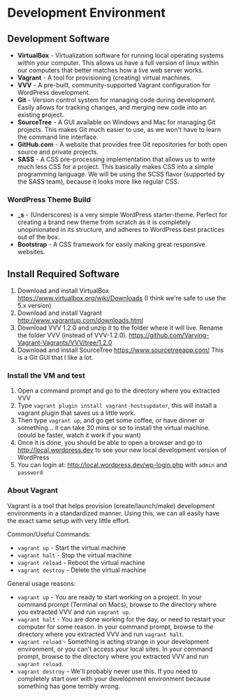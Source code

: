 # Development Environment

## Development Software

* **VirtualBox** - Virtualization software for running local operating systems within your computer.  This allows us have a full version of linux within our computers that better matches how a live web server works.
* **Vagrant** - A tool for provisioning (creating) virtual machines.
* **VVV** - A pre-built, community-supported Vagrant configuration for WordPress development.
* **Git** - Version control system for managing code during development.  Easily allows for tracking changes, and merging new code into an existing project.
* **SourceTree** - A GUI available on Windows and Mac for managing Git projects.  This makes Git much easier to use, as we won't have to learn the command line interface.
* **GitHub.com** - A website that provides free Git repositories for both open source and private projects.
* **SASS** - A CSS pre-processing implementation that allows us to write much less CSS for a project. This basically makes CSS into a simple programming language. We will be using the SCSS flavor (supported by the SASS team), because it looks more like regular CSS.
 
### WordPress Theme Build

* **_s** - (Underscores) is a very simple WordPress starter-theme. Perfect for creating a brand new theme from scratch as it is completely unopinionated in its structure, and adheres to WordPress best practices out of the box.
* **Bootstrap** - A CSS framework for easily making great responsive websites.

## Install Required Software

1. Download and install VirtualBox https://www.virtualbox.org/wiki/Downloads (I think we're safe to use the 5.x version)
1. Download and install Vagrant http://www.vagrantup.com/downloads.html 
1. Download VVV 1.2.0 and unzip it to the folder where it will live. Rename the folder VVV (instead of VVV-1.2.0). https://github.com/Varying-Vagrant-Vagrants/VVV/tree/1.2.0 
1. Download and install SourceTree  https://www.sourcetreeapp.com/  This is a Git GUI that I like a lot. 

### Install the VM and test

1. Open a command prompt and go to the directory where you extracted VVV
1. Type `vagrant plugin install vagrant-hostsupdater`, this will install a vagrant plugin that saves us a little work.
1. Then type `vagrant up`, and go get some coffee, or have dinner or something... it can take 30 mins or so to install the virtual machine. (could be faster, watch it work if you want)
1. Once it is done, you should be able to open a browser and go to http://local.wordpress.dev to see your new local development version of WordPress
1. You can login at: http://local.wordpress.dev/wp-login.php with `admin` and `password`

### About Vagrant

Vagrant is a tool that helps provision (create/launch/make) development environments in a standardized manner.  Using this, we can all easily have the exact same setup with very little effort.

Common/Useful Commands:

* `vagrant up` - Start the virtual machine
* `vagrant halt` - Stop the virtual machine
* `vagrant reload` - Reboot the virtual machine
* `vagrant destroy` - Delete the virtual machine
 
General usage reasons:

* `vagrant up` - You are ready to start working on a project. In your command prompt (Terminal on Macs), browse to the directory where you extracted VVV and run `vagrant up`.
* `vagrant halt` - You are done working for the day, or need to restart your computer for some reason. In your command prompt, browse to the directory where you extracted VVV and run `vagrant halt`.
* `vagrant reload` - Something is acting strange in your development environment, or you can't access your local sites.  In your command prompt, browse to the directory where you extracted VVV and run `vagrant reload`.
* `vagrant destroy` - We'll probably never use this.  If you need to completely start over with your development environment because something has gone terribly wrong.

